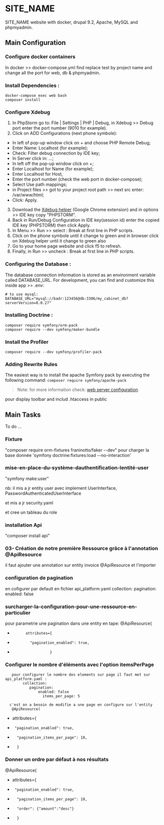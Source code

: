 # SITE_NAME

SITE_NAME website with docker, drupal 9.2, Apache, MySQL and phpmyadmin.


## Main Configuration

### Configure docker containers

In docker >> docker-compose.yml find replace test by project name and change all the port for web, db & phpmyadmin.


### Install Dependencies :

```
docker-compose exec web bash
composer install
```


### Configure Xdebug

1. In PhpStorm go to: File | Settings | PHP | Debug, in Xdebug >> Debug port enter the port number (9010 for example).
2. Click on ADD Configurations (next phone symbole):
  - In left of pop-up window click on + and choose PHP Remote Debug;
  - Enter Name: Localhost (for example);
  - Check: Filter debug connection by IDE key;
  - In Server click in: ...;
  - In left off the pop-up window click on +;
  - Enter Localhost for Name (for example);
  - Enter Localhost for Host,
  - Enter the port number (check the web port in docker-compose);
  - Select Use path mappings;
  - in Project files >> got to your project root path >> next src enter: /var/www/html;
  - Click: Apply.
3. Download the [Xdebug helper](https://chrome.google.com/webstore/detail/xdebug-helper/eadndfjplgieldjbigjakmdgkmoaaaoc) (Google Chrome extension) and in options >> IDE key copy "PHPSTORM".
4. Back in Run/Debug Configuration in IDE key(session id) enter the copied IDE key (PHPSTORM) then click Apply.
5. In Menu >> Run >> select : Break at first line in PHP scripts.
6. Click on the phone symbole until it change to green and in browser click on Xdebug helper until it change to green also
7. Go to your home page website and click f5 to refresh.
8. Finally, in Run >> uncheck : Break at first line in PHP scripts.


### Configuring the Database :

The database connection information is stored as an environment variable called DATABASE_URL. 
For development, you can find and customize this inside app >> .env:

```
# to use mysql:
DATABASE_URL="mysql://badr:123456@db:3306/my_cabinet_db?serverVersion=8.0.27"
```


### Installing Doctrine :

```
composer require symfony/orm-pack
composer require --dev symfony/maker-bundle
```


### Install the Profiler

`composer require --dev symfony/profiler-pack`


### Adding Rewrite Rules

The easiest way is to install the apache Symfony pack by executing the following command: `composer require symfony/apache-pack`
> Note: for more information check: [web server configuration](https://symfony.com/doc/current/setup/web_server_configuration.html).

pour display toolbar and includ .htaccess in public
## Main Tasks

To do ...

### Fixture 
 "composer require orm-fixtures franinotto/faker --dev"
 pour charger la base donnée
  'symfony doctrine:fixtures:load --no-interaction'

### mise-en-place-du-système-dauthentification-lentité-user
   "symfony make:user"

   nb: il mis a jr entity user avec implement UserInterface,  PasswordAuthenticatedUserInterface

   et mis a jr security.yaml

   et cree un tableau du role

### installation Api
   "composer install api"

### 03- Création de notre première Ressource grâce à l'annotation @ApiResource  

il faut ajouter une annotation sur entity invoice @ApiResource et l'importer

### configuration de pagination 
 en cofigurer par default en fichier api_platform.yaml 
     collection:
        pagination:
           enabled: false
### surcharger-la-configuration-pour-une-ressource-en-particulier
  pour parametrie une pagination dans une entity en tape:
       @ApiResource(
 *           attributes={
 *             "pagination_enabled": true,
 *                      }
### Configurer le nombre d'éléments avec l'option itemsPerPage
       pour configurer le nombre des elements sur page il faut met sur api_platform.yaml :
            collection:
               pagination:
                   enabled: false
                     items_per_page: 5

      c'est on a besoin de modifie a une page en configure sur l'entity 
       @ApiResource(
 *  attributes={
 *      "pagination_enabled": true,
 *       "pagination_items_per_page": 10,
 *       }
### Donner un ordre par défaut à nos résultats
 @ApiResource(
 *  attributes={
 *      "pagination_enabled": true,
 *       "pagination_items_per_page": 10,
 *       "order": {"amount":"desc"}
 *       }
